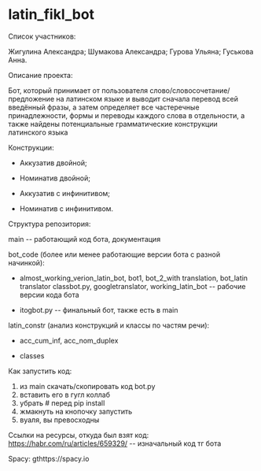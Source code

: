 # latin_fikl_bot

Список участников:

Жигулина Александра;
Шумакова Александра;
Гурова Ульяна;
Гуськова Анна.

Описание проекта:

Бот, который принимает от пользователя слово/словосочетание/предложение на латинском языке 
и выводит сначала перевод всей введённый фразы,
а затем определяет все частеречные принадлежности, формы и переводы каждого слова в отдельности, 
а также найдены потенциальные грамматические конструкции латинского языка

Конструкции:

- Аккузатив двойной;

- Номинатив двойной;

- Аккузатив с инфинитивом;

- Номинатив с инфинитивом.


Структура репозитория:

main -- работающий код бота, документация


bot_code (более или менее работающие версии бота с разной начинкой):


- almost_working_verion_latin_bot, bot1, bot_2_with translation, bot_latin translator
classbot.py, googletranslator, working_latin_bot -- рабочие версии кода бота

- itogbot.py -- финальный бот, также есть в main

latin_constr (анализ конструкций и классы по частям речи):

- acc_cum_inf, acc_nom_duplex

- classes



Как запустить код: 
1) из main скачать/скопировать код bot.py
2) вставить его в гугл коллаб
3) убрать # перед pip install
4) жмакнуть на кнопочку запустить
5) вуаля, вы превосходны


Ссылки на ресурсы, откуда был взят код:
https://habr.com/ru/articles/659329/ -- изначальный код тг бота

Spacy: gthttps://spacy.io
